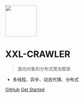 <img src="https://raw.githubusercontent.com/xuxueli/xxl-job/master/doc/images/xxl-logo.png" width="100" >

# XXL-CRAWLER

> 面向对象的分布式爬虫框架

- 多线程、异步、动态代理、分布式


[GitHub](https://github.com/xuxueli/xxl-crawler/)
[Get Started](#《面向对象的分布式爬虫框架XXL-CRAWLER》)
